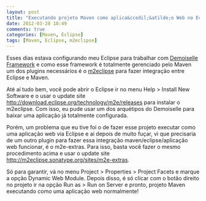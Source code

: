 ```yaml
---
layout: post
title: "Executando projeto Maven como aplica&ccedil;&atilde;o Web no Eclipse"
date: 2012-03-28 18:49
comments: true
categories: [Maven, Eclipse]
tags: [Maven, Eclipse, m2eclipse]
---
```


Esses dias estava configurando meu Eclipse para trabalhar com <a href="http://www.frameworkdemoiselle.gov.br/" target="_blank" title="Demoiselle Framework">Demoiselle Framework</a> e como esse framework &eacute; totalmente gerenciado pelo Maven um dos plugins necess&aacute;rios &eacute; o <a href="http://eclipse.org/m2e/download/" target="_blank" title="m2eclipse">m2eclipse</a> para fazer integra&ccedil;&atilde;o entre Eclipse e Maven.

At&eacute; a&iacute; tudo bem, voc&ecirc; pode abrir o Eclipse ir no menu Help > Install New Software e o usar o update site http://download.eclipse.org/technology/m2e/releases para instalar o m2eclipse. Com isso, eu pude usar um dos arqu&eacute;tipos do Demoiselle para baixar uma aplica&ccedil;&atilde;o j&aacute; totalmente configurada.

Por&eacute;m, um problema que eu tive foi o de fazer esse projeto executar como uma aplica&ccedil;&atilde;o web via Eclipse e a&iacute; depois de muito fu&ccedil;ar, vi que precisaria de um outro plugin para fazer essa integra&ccedil;&atilde;o maven/eclipse/aplica&ccedil;&atilde;o web funcionar, &eacute; o m2e-extras. Para isso, basta voc&ecirc; fazer o mesmo procedimento acima e usar o update site http://m2eclipse.sonatype.org/sites/m2e-extras.

S&oacute; para garantir, v&aacute; no menu Project > Properties > Project Facets e marque a op&ccedil;&atilde;o Dynamic Web Module. Depois disso, &eacute; s&oacute; clicar com o bot&atilde;o direito no projeto ir na op&ccedil;&atilde;o Run as > Run on Server e pronto, projeto Maven executando como uma aplica&ccedil;&atilde;o web normalmente!
